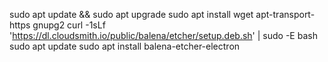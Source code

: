 sudo apt update && sudo apt upgrade
sudo apt install wget apt-transport-https gnupg2
curl -1sLf 'https://dl.cloudsmith.io/public/balena/etcher/setup.deb.sh' | sudo -E bash
sudo apt update
sudo apt install balena-etcher-electron